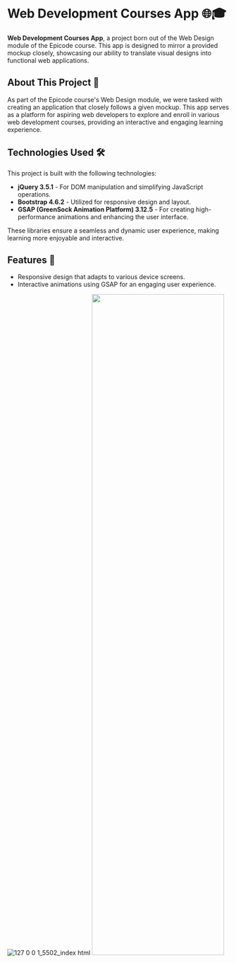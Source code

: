 # Web Development Courses App 🌐🎓

**Web Development Courses App**, a project born out of the Web Design module of the Epicode course. This app is designed to mirror a provided mockup closely, showcasing our ability to translate visual designs into functional web applications.

## About This Project 📖

As part of the Epicode course's Web Design module, we were tasked with creating an application that closely follows a given mockup. This app serves as a platform for aspiring web developers to explore and enroll in various web development courses, providing an interactive and engaging learning experience.

## Technologies Used 🛠️

This project is built with the following technologies:

- **jQuery 3.5.1** - For DOM manipulation and simplifying JavaScript operations.
- **Bootstrap 4.6.2** - Utilized for responsive design and layout.
- **GSAP (GreenSock Animation Platform) 3.12.5** - For creating high-performance animations and enhancing the user interface.

These libraries ensure a seamless and dynamic user experience, making learning more enjoyable and interactive.

## Features 🌟

- Responsive design that adapts to various device screens.
- Interactive animations using GSAP for an engaging user experience.


![127 0 0 1_5502_index html](https://github.com/Aoblu87/mockup-courses-static-app/assets/126720391/f9de1977-2374-4900-bf8f-bc73da4ef344)
<img src="https://github.com/Aoblu87/web-dev-courses-app-epicode-project/assets/126720391/ca7f86e3-5f5f-4b49-9e20-3cd6f313c950)" width="300" height="1500">

